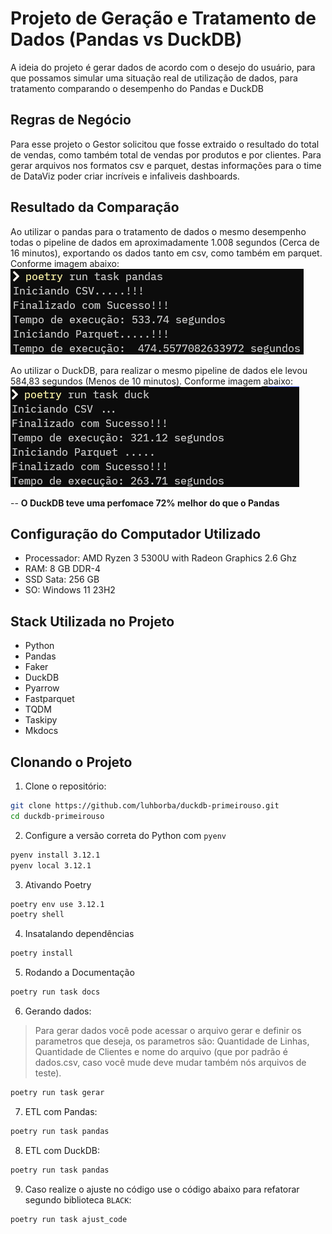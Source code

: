 # Projeto de Geração e Tratamento de Dados (Pandas vs DuckDB)

A ideia do projeto é gerar dados de acordo com o desejo do usuário, para que possamos simular uma situação real de utilização de dados, para tratamento comparando o desempenho do Pandas e DuckDB

## Regras de Negócio

Para esse projeto o Gestor solicitou que fosse extraido o resultado do total de vendas, como também total de vendas por produtos e por clientes. Para gerar arquivos nos formatos csv e parquet, destas informações para o time de DataViz poder criar incríveis e infaliveis dashboards.

## Resultado da Comparação

Ao utilizar o pandas para o tratamento de dados o mesmo desempenho todas o pipeline de dados em aproximadamente 1.008 segundos (Cerca de 16 minutos), exportando os dados tanto em csv, como também em parquet. Conforme imagem abaixo:
![Image](/docs/assert/img/pandas.png)

Ao utilizar o DuckDB, para realizar o mesmo pipeline de dados ele levou 584,83 segundos (Menos de 10 minutos). Conforme imagem abaixo:
![Imagem](/docs/assert/img/duckdb.png)

-- **O DuckDB teve uma perfomace 72% melhor do que o Pandas**

## Configuração do Computador Utilizado

- Processador: AMD Ryzen 3 5300U with Radeon Graphics 2.6 Ghz
- RAM: 8 GB DDR-4
- SSD Sata: 256 GB
- SO: Windows 11 23H2

## Stack Utilizada no Projeto

- Python
- Pandas
- Faker
- DuckDB
- Pyarrow
- Fastparquet
- TQDM
- Taskipy
- Mkdocs

## Clonando o Projeto

1. Clone o repositório:
```bash
git clone https://github.com/luhborba/duckdb-primeirouso.git
cd duckdb-primeirouso
```

2. Configure a versão correta do Python com `pyenv`
```bash
pyenv install 3.12.1
pyenv local 3.12.1
```

3. Ativando Poetry
```bash
poetry env use 3.12.1
poetry shell
```

4. Insatalando dependências
```bash
poetry install
```

5. Rodando a Documentação
```bash
poetry run task docs
```

6. Gerando dados:
>Para gerar dados você pode acessar o arquivo gerar e definir os parametros que deseja, os parametros são: Quantidade de Linhas, Quantidade de Clientes e nome do arquivo (que por padrão é dados.csv, caso você mude deve mudar também nós arquivos de teste).

```bash
poetry run task gerar
```

7. ETL com Pandas:
```bash
poetry run task pandas
```

8. ETL com DuckDB:
```bash
poetry run task pandas
```

9. Caso realize o ajuste no código use o código abaixo para refatorar segundo biblioteca `BLACK`:
```bash
poetry run task ajust_code
```


